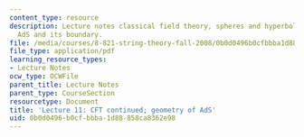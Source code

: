 ```yaml
---
content_type: resource
description: Lecture notes classical field theory, spheres and hyperboloids, and Lorentzian
  AdS and its boundary.
file: /media/courses/8-821-string-theory-fall-2008/0b0d0496b0cfbbba1d88858ca8362e98_lecture11.pdf
file_type: application/pdf
learning_resource_types:
- Lecture Notes
ocw_type: OCWFile
parent_title: Lecture Notes
parent_type: CourseSection
resourcetype: Document
title: 'Lecture 11: CFT continued; geometry of AdS'
uid: 0b0d0496-b0cf-bbba-1d88-858ca8362e98
---
```

